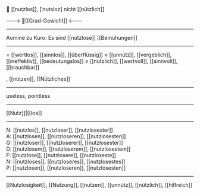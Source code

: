 🚫 [[nutzlos]], [ˈnʊtsloz]
nicht [[nützlich]]

---> 🧱[[Grad-Gewicht]] <---


---
Aomine zu Kuro: Es sind [[nutzlose]] [[Bemühungen]]


---
= [[wertlos]], [[sinnlos]], [[überflüssig]]
≈ [[unnütz]], [[vergeblich]], [[ineffektiv]], [[bedeutungslos]]
≠ [[nützlich]], [[wertvoll]], [[sinnvoll]], [[brauchbar]]

, [[nützen]], [[Nützliches]]


---
useless, pointless

---
[[Nutz]]|[[los]]

---
N: [[nutzlos]], [[nutzloser]], [[nutzlosester]]  
A: [[nutzlosen]], [[nutzloseren]], [[nutzlosesten]]  
G: [[nutzloser]], [[nutzloserer]], [[nutzlosester]]  
D: [[nutzlosem]], [[nutzloserem]], [[nutzlosestem]]  
F: [[nutzlose]], [[nutzlosere]], [[nutzloseste]]  
N: [[nutzloses]], [[nutzloseres]], [[nutzlosestes]]  
P: [[nutzlosen]], [[nutzloseren]], [[nutzlosesten]]  

---
[[Nutzlosigkeit]], [[Nutzung]], [[nutzen]], [[unnütz]], [[nützlich]], [[hilfreich]]
